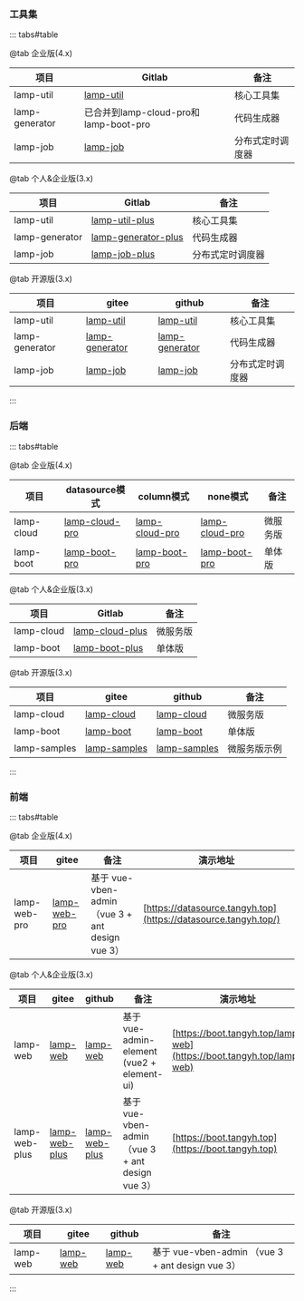 ### 工具集

::: tabs#table

@tab 企业版(4.x)


| 项目           | Gitlab                                                  | 备注             |
| -------------- | ------------------------------------------------------- | ---------------- |
| lamp-util      | [lamp-util](http://git.tangyh.top/zuihou/lamp-util-pro) | 核心工具集       |
| lamp-generator | 已合并到lamp-cloud-pro和lamp-boot-pro                   | 代码生成器       |
| lamp-job       | [lamp-job](http://git.tangyh.top/zuihou/lamp-job-pro)   | 分布式定时调度器 |

@tab 个人&企业版(3.x)

| 项目           | Gitlab                                                       | 备注             |
| -------------- | ------------------------------------------------------------ | ---------------- |
| lamp-util      | [lamp-util-plus](http://git.tangyh.top/zuihou/lamp-util-plus) | 核心工具集       |
| lamp-generator | [lamp-generator-plus](http://git.tangyh.top/zuihou/lamp-generator-plus) | 代码生成器       |
| lamp-job       | [lamp-job-plus](http://git.tangyh.top/zuihou/lamp-job-plus)  | 分布式定时调度器 |

@tab 开源版(3.x)


| 项目           | gitee                                                        | github                                                     | 备注             |
| -------------- | ------------------------------------------------------------ | ---------------------------------------------------------- | ---------------- |
| lamp-util      | [lamp-util](https://gitee.com/zuihou111/lamp-util)           | [lamp-util](https://github.com/zuihou/lamp-util)           | 核心工具集       |
| lamp-generator | [lamp-generator](https://gitee.com/zuihou111/lamp-generator) | [lamp-generator](https://github.com/zuihou/lamp-generator) | 代码生成器       |
| lamp-job       | [lamp-job](https://gitee.com/zuihou111/lamp-job)             | [lamp-job](https://github.com/zuihou/lamp-job)             | 分布式定时调度器 |

:::

### 后端

::: tabs#table

@tab 企业版(4.x)


| 项目       | datasource模式                                               | column模式                                                   | none模式                                                     | 备注     |
| ---------- | ------------------------------------------------------------ | ------------------------------------------------------------ | ------------------------------------------------------------ | -------- |
| lamp-cloud | [lamp-cloud-pro](http://git.tangyh.top/zuihou/lamp-cloud-pro-datasource-column) | [lamp-cloud-pro](http://git.tangyh.top/zuihou/lamp-cloud-pro-column) | [lamp-cloud-pro](http://git.tangyh.top/zuihou/lamp-cloud-pro-none) | 微服务版 |
| lamp-boot  | [lamp-boot-pro](http://git.tangyh.top/zuihou/lamp-boot-pro-datasource-column) | [lamp-boot-pro](http://git.tangyh.top/zuihou/lamp-boot-pro-column) | [lamp-boot-pro](http://git.tangyh.top/zuihou/lamp-boot-pro-none) | 单体版   |

@tab 个人&企业版(3.x)

| 项目       | Gitlab                                                       | 备注     |
| ---------- | ------------------------------------------------------------ | -------- |
| lamp-cloud | [lamp-cloud-plus](http://git.tangyh.top/zuihou/lamp-cloud-plus) | 微服务版 |
| lamp-boot  | [lamp-boot-plus](http://git.tangyh.top/zuihou/lamp-boot-plus) | 单体版   |

@tab 开源版(3.x)


| 项目         | gitee                                                  | github                                                 | 备注         |
| ------------ | ------------------------------------------------------ | ------------------------------------------------------ | ------------ |
| lamp-cloud   | [lamp-cloud](https://gitee.com/dromara/lamp-cloud)     | [lamp-cloud](https://github.com/dromara/lamp-cloud)    | 微服务版     |
| lamp-boot    | [lamp-boot](https://gitee.com/zuihou111/lamp-boot)     | [lamp-boot](https://github.com/zuihou/lamp-boot)       | 单体版       |
| lamp-samples | [lamp-samples](https://github.com/zuihou/lamp-samples) | [lamp-samples](https://github.com/zuihou/lamp-samples) | 微服务版示例 |

:::

### 前端

::: tabs#table

@tab 企业版(4.x)

| 项目         | gitee                                                     | 备注                                             | 演示地址                                                     |
| ------------ | --------------------------------------------------------- | ------------------------------------------------ | ------------------------------------------------------------ |
| lamp-web-pro | [lamp-web-pro](http://git.tangyh.top/zuihou/lamp-web-pro) | 基于 vue-vben-admin （vue 3 + ant design vue 3） | [https://datasource.tangyh.top](https://datasource.tangyh.top/) |

@tab 个人&企业版(3.x)

| 项目          | gitee                                                      | github                                                   | 备注                                             | 演示地址                                                     |
| ------------- | ---------------------------------------------------------- | -------------------------------------------------------- | ------------------------------------------------ | ------------------------------------------------------------ |
| lamp-web      | [lamp-web](https://gitee.com/zuihou111/lamp-web)           | [lamp-web](https://github.com/zuihou/lamp-web)           | 基于 vue-admin-element (vue2 + element-ui)       | [https://boot.tangyh.top/lamp-web](https://boot.tangyh.top/lamp-web) |
| lamp-web-plus | [lamp-web-plus](https://gitee.com/zuihou111/lamp-web-plus) | [lamp-web-plus](https://github.com/zuihou/lamp-web-plus) | 基于 vue-vben-admin （vue 3 + ant design vue 3） | [https://boot.tangyh.top](https://boot.tangyh.top)           |

@tab 开源版(3.x)


| 项目     | gitee                                            | github                                         | 备注                                             |
| -------- | ------------------------------------------------ | ---------------------------------------------- | ------------------------------------------------ |
| lamp-web | [lamp-web](https://gitee.com/zuihou111/lamp-web) | [lamp-web](https://github.com/zuihou/lamp-web) | 基于 vue-vben-admin （vue 3 + ant design vue 3） |

:::
